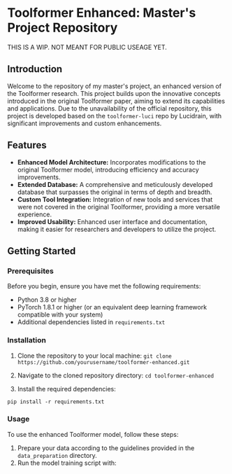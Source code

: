 # Toolformer Enhanced: Master's Project Repository


THIS IS A WIP. NOT MEANT FOR PUBLIC USEAGE YET.

## Introduction

Welcome to the repository of my master's project, an enhanced version of the Toolformer research. This project builds upon the innovative concepts introduced in the original Toolformer paper, aiming to extend its capabilities and applications. Due to the unavailability of the official repository, this project is developed based on the `toolformer-luci` repo by Lucidrain, with significant improvements and custom enhancements.

## Features

- **Enhanced Model Architecture:** Incorporates modifications to the original Toolformer model, introducing efficiency and accuracy improvements.
- **Extended Database:** A comprehensive and meticulously developed database that surpasses the original in terms of depth and breadth.
- **Custom Tool Integration:** Integration of new tools and services that were not covered in the original Toolformer, providing a more versatile experience.
- **Improved Usability:** Enhanced user interface and documentation, making it easier for researchers and developers to utilize the project.

## Getting Started

### Prerequisites

Before you begin, ensure you have met the following requirements:

- Python 3.8 or higher
- PyTorch 1.8.1 or higher (or an equivalent deep learning framework compatible with your system)
- Additional dependencies listed in `requirements.txt`

### Installation

1. Clone the repository to your local machine:
`git clone https://github.com/yourusername/toolformer-enhanced.git`


2. Navigate to the cloned repository directory:
`cd toolformer-enhanced`


3. Install the required dependencies:

`pip install -r requirements.txt`


### Usage

To use the enhanced Toolformer model, follow these steps:

1. Prepare your data according to the guidelines provided in the `data_preparation` directory.
2. Run the model training script with:
